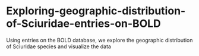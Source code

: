 # Exploring-geographic-distribution-of-Sciuridae-entries-on-BOLD
Using entries on the BOLD database, we explore the geographic distribution of Sciuridae species and visualize the data
